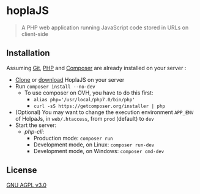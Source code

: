 # hoplaJS

> A PHP web application running JavaScript code stored in URLs on client-side

## Installation

Assuming [Git](https://git-scm.com/book/en/v2/Getting-Started-Installing-Git),
[PHP](http://php.net/manual/en/install.php) and
[Composer](https://getcomposer.org/download/) are already installed on your server :

* [Clone](https://github.com/golflima/hoplaJS.git) or [download](https://github.com/golflima/hoplaJS/archive/master.zip) HoplaJS on your server
* Run `composer install --no-dev`
  * To use composer on OVH, you have to do this first:
    * `alias php='/usr/local/php7.0/bin/php'`
    * `curl -sS https://getcomposer.org/installer | php`
* (Optional) You may want to change the execution environment `APP_ENV` of HolpaJs, in `web/.htaccess`, from `prod` (default) to `dev`
* Start the server:
  * *php-cli*:
    * Production mode: `composer run`
    * Development mode, on Linux: `composer run-dev`
    * Development mode, on Windows: `composer cmd-dev`

## License

[GNU AGPL v3.0](https://www.gnu.org/licenses/agpl-3.0.html)